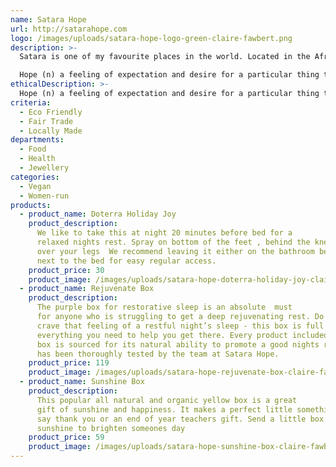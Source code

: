 ```yaml
---
name: Satara Hope
url: http://satarahope.com
logo: /images/uploads/satara-hope-logo-green-claire-fawbert.png
description: >-
  Satara is one of my favourite places in the world. Located in the African bush its Big Cat country where an early morning rise will more often than not treat you to a sighting of lion or leopard. Its my peaceful calm place.

  Hope (n) a feeling of expectation and desire for a particular thing to happen. My desire is for community wellness and to help people on their own journey to natural happy living. I also believe that hope is the one thing we all have, no matter what the situation, if you want it bad enough that desire can manifest.
ethicalDescription: >-
  Hope (n) a feeling of expectation and desire for a particular thing to happen. My desire is for community wellness and to help people on their own journey to natural happy living. I also believe that hope is the one thing we all have, no matter what the situation, if you want it bad enough that desire can manifest.
criteria:
  - Eco Friendly
  - Fair Trade
  - Locally Made
departments:
  - Food
  - Health
  - Jewellery
categories:
  - Vegan
  - Women-run
products:
  - product_name: Doterra Holiday Joy
    product_description:
      We like to take this at night 20 minutes before bed for a
      relaxed nights rest. Spray on bottom of the feet , behind the knees or
      over your legs  We recommend leaving it either on the bathroom bench or
      next to the bed for easy regular access.
    product_price: 30
    product_image: /images/uploads/satara-hope-doterra-holiday-joy-claire-fawbert.png
  - product_name: Rejuvenate Box
    product_description:
      The purple box for restorative sleep is an absolute  must
      for anyone who is struggling to get a deep rejuvenating rest. Do you
      crave that feeling of a restful night’s sleep - this box is full of
      everything you need to help you get there. Every product included in the
      box is sourced for its natural ability to promote a good nights rest and
      has been thoroughly tested by the team at Satara Hope.
    product_price: 119
    product_image: /images/uploads/satara-hope-rejuvenate-box-claire-fawbert.jpg
  - product_name: Sunshine Box
    product_description:
      This popular all natural and organic yellow box is a great
      gift of sunshine and happiness. It makes a perfect little something to
      say thank you or an end of year teachers gift. Send a little box of
      sunshine to brighten someones day
    product_price: 59
    product_image: /images/uploads/satara-hope-sunshine-box-claire-fawbert.jpg
---
```

